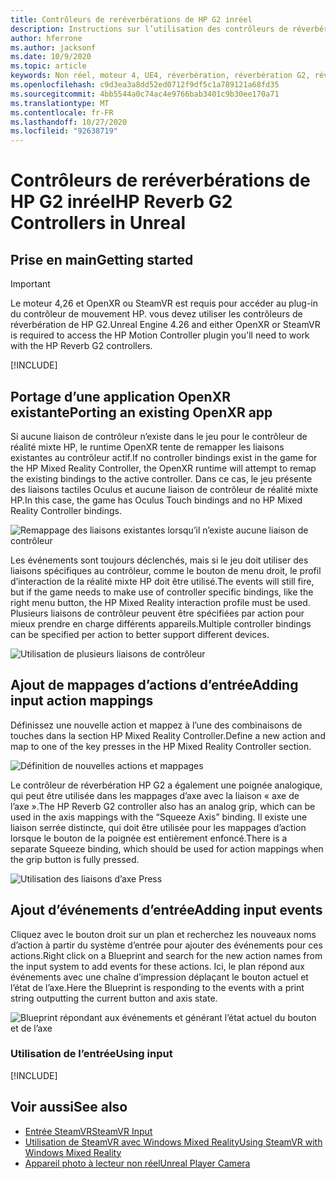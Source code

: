 ```yaml
---
title: Contrôleurs de reréverbérations de HP G2 inréel
description: Instructions sur l’utilisation des contrôleurs de réverbération de HP G2 dans OpenXR et SteamVR
author: hferrone
ms.author: jacksonf
ms.date: 10/9/2020
ms.topic: article
keywords: Non réel, moteur 4, UE4, réverbération, réverbération G2, réverbération HP G2, réalité mixte, développement, contrôleurs de mouvement, entrée utilisateur, fonctionnalités, nouveau projet, émulateur, documentation, guides, fonctionnalités, hologrammes, développement de jeux
ms.openlocfilehash: c9d3ea3a8dd52ed0712f9df5c1a789121a68fd35
ms.sourcegitcommit: 4bb5544a0c74ac4e9766bab3401c9b30ee170a71
ms.translationtype: MT
ms.contentlocale: fr-FR
ms.lasthandoff: 10/27/2020
ms.locfileid: "92638719"
---
```

# <a name="hp-reverb-g2-controllers-in-unreal"></a><span data-ttu-id="bf9f9-104">Contrôleurs de reréverbérations de HP G2 inréel</span><span class="sxs-lookup"><span data-stu-id="bf9f9-104">HP Reverb G2 Controllers in Unreal</span></span> 

## <a name="getting-started"></a><span data-ttu-id="bf9f9-105">Prise en main</span><span class="sxs-lookup"><span data-stu-id="bf9f9-105">Getting started</span></span>

> [!IMPORTANT]
> <span data-ttu-id="bf9f9-106">Le moteur 4,26 et OpenXR ou SteamVR est requis pour accéder au plug-in du contrôleur de mouvement HP. vous devez utiliser les contrôleurs de réverbération de HP G2.</span><span class="sxs-lookup"><span data-stu-id="bf9f9-106">Unreal Engine 4.26 and either OpenXR or SteamVR is required to access the HP Motion Controller plugin you'll need to work with the HP Reverb G2 controllers.</span></span>

[!INCLUDE[](includes/tabs-g2-controllers-in-unreal.md)]

## <a name="porting-an-existing-openxr-app"></a><span data-ttu-id="bf9f9-107">Portage d’une application OpenXR existante</span><span class="sxs-lookup"><span data-stu-id="bf9f9-107">Porting an existing OpenXR app</span></span> 

<span data-ttu-id="bf9f9-108">Si aucune liaison de contrôleur n’existe dans le jeu pour le contrôleur de réalité mixte HP, le runtime OpenXR tente de remapper les liaisons existantes au contrôleur actif.</span><span class="sxs-lookup"><span data-stu-id="bf9f9-108">If no controller bindings exist in the game for the HP Mixed Reality Controller, the OpenXR runtime will attempt to remap the existing bindings to the active controller.</span></span>  <span data-ttu-id="bf9f9-109">Dans ce cas, le jeu présente des liaisons tactiles Oculus et aucune liaison de contrôleur de réalité mixte HP.</span><span class="sxs-lookup"><span data-stu-id="bf9f9-109">In this case, the game has Oculus Touch bindings and no HP Mixed Reality Controller bindings.</span></span>

![Remappage des liaisons existantes lorsqu’il n’existe aucune liaison de contrôleur](images/reverb-g2-img-04.png)

<span data-ttu-id="bf9f9-111">Les événements sont toujours déclenchés, mais si le jeu doit utiliser des liaisons spécifiques au contrôleur, comme le bouton de menu droit, le profil d’interaction de la réalité mixte HP doit être utilisé.</span><span class="sxs-lookup"><span data-stu-id="bf9f9-111">The events will still fire, but if the game needs to make use of controller specific bindings, like the right menu button, the HP Mixed Reality interaction profile must be used.</span></span>  <span data-ttu-id="bf9f9-112">Plusieurs liaisons de contrôleur peuvent être spécifiées par action pour mieux prendre en charge différents appareils.</span><span class="sxs-lookup"><span data-stu-id="bf9f9-112">Multiple controller bindings can be specified per action to better support different devices.</span></span>
   
![Utilisation de plusieurs liaisons de contrôleur](images/reverb-g2-img-05.png)

## <a name="adding-input-action-mappings"></a><span data-ttu-id="bf9f9-114">Ajout de mappages d’actions d’entrée</span><span class="sxs-lookup"><span data-stu-id="bf9f9-114">Adding input action mappings</span></span> 

<span data-ttu-id="bf9f9-115">Définissez une nouvelle action et mappez à l’une des combinaisons de touches dans la section HP Mixed Reality Controller.</span><span class="sxs-lookup"><span data-stu-id="bf9f9-115">Define a new action and map to one of the key presses in the HP Mixed Reality Controller section.</span></span>

![Définition de nouvelles actions et mappages](images/reverb-g2-img-02.png)

<span data-ttu-id="bf9f9-117">Le contrôleur de réverbération HP G2 a également une poignée analogique, qui peut être utilisée dans les mappages d’axe avec la liaison « axe de l’axe ».</span><span class="sxs-lookup"><span data-stu-id="bf9f9-117">The HP Reverb G2 controller also has an analog grip, which can be used in the axis mappings with the “Squeeze Axis” binding.</span></span>  <span data-ttu-id="bf9f9-118">Il existe une liaison serrée distincte, qui doit être utilisée pour les mappages d’action lorsque le bouton de la poignée est entièrement enfoncé.</span><span class="sxs-lookup"><span data-stu-id="bf9f9-118">There is a separate Squeeze binding, which should be used for action mappings when the grip button is fully pressed.</span></span> 

![Utilisation des liaisons d’axe Press](images/reverb-g2-img-03.png)

## <a name="adding-input-events"></a><span data-ttu-id="bf9f9-120">Ajout d’événements d’entrée</span><span class="sxs-lookup"><span data-stu-id="bf9f9-120">Adding input events</span></span>

<span data-ttu-id="bf9f9-121">Cliquez avec le bouton droit sur un plan et recherchez les nouveaux noms d’action à partir du système d’entrée pour ajouter des événements pour ces actions.</span><span class="sxs-lookup"><span data-stu-id="bf9f9-121">Right click on a Blueprint and search for the new action names from the input system to add events for these actions.</span></span>  <span data-ttu-id="bf9f9-122">Ici, le plan répond aux événements avec une chaîne d’impression déplaçant le bouton actuel et l’état de l’axe.</span><span class="sxs-lookup"><span data-stu-id="bf9f9-122">Here the Blueprint is responding to the events with a print string outputting the current button and axis state.</span></span>

![Blueprint répondant aux événements et générant l’état actuel du bouton et de l’axe](images/reverb-g2-img-06.png)

### <a name="using-input"></a><span data-ttu-id="bf9f9-124">Utilisation de l’entrée</span><span class="sxs-lookup"><span data-stu-id="bf9f9-124">Using input</span></span> 

[!INCLUDE[](includes/tabs-g2-controller-mapping-in-unreal.md)]

## <a name="see-also"></a><span data-ttu-id="bf9f9-125">Voir aussi</span><span class="sxs-lookup"><span data-stu-id="bf9f9-125">See also</span></span>
* [<span data-ttu-id="bf9f9-126">Entrée SteamVR</span><span class="sxs-lookup"><span data-stu-id="bf9f9-126">SteamVR Input</span></span>](https://docs.unrealengine.com/Platforms/VR/SteamVR/HowTo/SteamVRInput/index.html)
* [<span data-ttu-id="bf9f9-127">Utilisation de SteamVR avec Windows Mixed Reality</span><span class="sxs-lookup"><span data-stu-id="bf9f9-127">Using SteamVR with Windows Mixed Reality</span></span>](https://docs.microsoft.com/windows/mixed-reality/enthusiast-guide/using-steamvr-with-windows-mixed-reality)
* [<span data-ttu-id="bf9f9-128">Appareil photo à lecteur non réel</span><span class="sxs-lookup"><span data-stu-id="bf9f9-128">Unreal Player Camera</span></span>](https://docs.unrealengine.com/Programming/Tutorials/PlayerCamera/3/index.html)